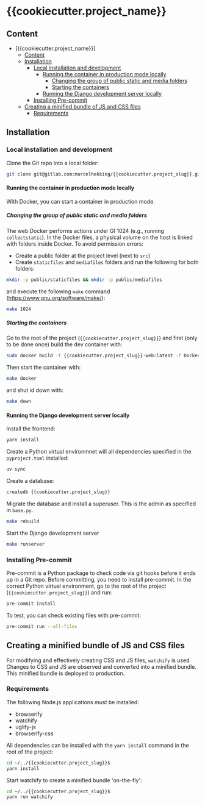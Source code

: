 # {{cookiecutter.project_name}}

## Content

- [{{cookiecutter.project_name}}]
  - [Content](#content)
  - [Installation](#installation)
    - [Local installation and development](#local-installation-and-development)
      - [Running the container in production mode locally](#running-the-container-in-production-mode-locally)
        - [Changing the group of public static and media folders](#changing-the-group-of-public-static-and-media-folders)
        - [Starting the containers](#starting-the-containers)
      - [Running the Django development server locally](#running-the-django-development-server-locally)
    - [Installing Pre-commit](#installing-pre-commit)
  - [Creating a minified bundle of JS and CSS files](#creating-a-minified-bundle-of-js-and-css-files)
    - [Requirements](#requirements)

## Installation

### Local installation and development

Clone the Git repo into a local folder:

```bash
git clone git@gitlab.com:marcelhekking/{{cookiecutter.project_slug}}.git
```

#### Running the container in production mode locally

With Docker, you can start a container in production mode.

##### Changing the group of public static and media folders

The web Docker performs actions under GI 1024 (e.g., running `collectstatic`). In the Docker files, a physical volume on the host is linked with folders inside Docker. To avoid permission errors:

- Create a public folder at the project level (next to `src`)
- Create `staticfiles` and `mediafiles` folders and run the following for both folders:

```bash
mkdir -p public/staticfiles && mkdir -p public/mediafiles
```

and execute the following `make` command (<https://www.gnu.org/software/make/>):

```bash
make 1024
```

##### Starting the containers

Go to the root of the project (`{{cookiecutter.project_slug}}`) and first (only to be done once) build the dev container with:

```bash
sudo docker build -t {{cookiecutter.project_slug}}-web:latest -f Dockerfile .
```

Then start the container with:

```bash
make docker
```

and shut id down with:

```bash
make down
```

#### Running the Django development server locally

Install the frontend:

```bash
yarn install
```

Create a Python virtual environmnet will all dependencies specified in the `pyproject.toml` installed:

```bash
uv sync
```

Create a database:

```bash
createdb {{cookiecutter.project_slug}}
```

Migrate the database and install a superuser. This is the admin as specified in `base.py`.

```bash
make rebuild
```

Start the Django development server

```bash
make runserver
```

### Installing Pre-commit

Pre-commit is a Python package to check code via git hooks before it ends up in a Git repo. Before committing, you need to install pre-commit. In the correct Python virtual environment, go to the root of the project (`{{cookiecutter.project_slug}}`) and run:

```bash
pre-commit install
```

To test, you can check existing files with pre-commit:

```bash
pre-commit run --all-files
```

## Creating a minified bundle of JS and CSS files

For modifying and effectively creating CSS and JS files, `watchify` is used. Changes to CSS and JS are observed and converted into a minified bundle. This minified bundle is deployed to production.

### Requirements

The following Node.js applications must be installed:

- browserify
- watchify
- uglify-js
- browserify-css

All dependencies can be installed with the `yarn install` command in the root of the project:

```bash
cd ~/../{{cookiecutter.project_slug}}$
yarn install
```

Start watchify to create a minified bundle 'on-the-fly':

```bash
cd ~/../{{cookiecutter.project_slug}}$
yarn run watchify
```
